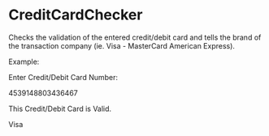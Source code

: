# CreditCardChecker
Checks the validation of the entered credit/debit card and tells the brand of the transaction company (ie. Visa - MasterCard American Express).


Example:

Enter Credit/Debit Card Number: 


4539148803436467


This Credit/Debit Card is Valid.


Visa